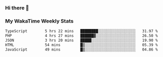 ### Hi there 👋

<!--
**royschrauwen/royschrauwen** is a ✨ _special_ ✨ repository because its `README.md` (this file) appears on your GitHub profile.

Here are some ideas to get you started:

- 🔭 I’m currently working on ...
- 🌱 I’m currently learning ...
- 👯 I’m looking to collaborate on ...
- 🤔 I’m looking for help with ...
- 💬 Ask me about ...
- 📫 How to reach me: ...
- 😄 Pronouns: ...
- ⚡ Fun fact: ...
-->


### My WakaTime Weekly Stats
<!--START_SECTION:waka-->

```txt
TypeScript        5 hrs 22 mins   ████████░░░░░░░░░░░░░░░░░   31.97 %
PHP               4 hrs 27 mins   ██████▓░░░░░░░░░░░░░░░░░░   26.50 %
JSON              3 hrs 20 mins   █████░░░░░░░░░░░░░░░░░░░░   19.90 %
HTML              54 mins         █▒░░░░░░░░░░░░░░░░░░░░░░░   05.39 %
JavaScript        49 mins         █▒░░░░░░░░░░░░░░░░░░░░░░░   04.86 %
```

<!--END_SECTION:waka-->
